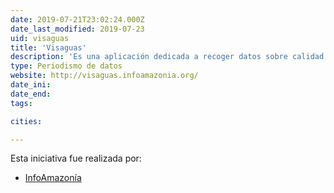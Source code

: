 ```yaml
---
date: 2019-07-21T23:02:24.000Z
date_last_modified: 2019-07-23
uid: visaguas
title: 'Visaguas'
description: 'Es una aplicación dedicada a recoger datos sobre calidad del agua, enfermedades de transmisión hidríca y todo lo relacionado con las fuentes hidrícas de la región amazónica en Brasil.'
type: Periodismo de datos
website: http://visaguas.infoamazonia.org/
date_ini: 
date_end: 
tags:

cities: 

---
```


Esta iniciativa fue realizada por:

- [InfoAmazonía](/organizaciones/infoamazonia)
